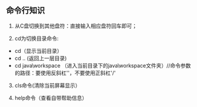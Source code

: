 ## 命令行知识



1. 从C盘切换到其他盘符：直接输入相应盘符回车即可；

2. cd为切换目录命令:

- cd（显示当前目录）
- cd .. (返回上一层目录)
- cd java\workspace （进入当前目录下的java\workspace文件夹）//命令参数的路径：要使用反斜杠'\'，不要使用正斜杠'/'

3. cls命令(清除当前屏幕显示）

4. help命令（查看自带帮助信息）